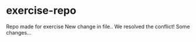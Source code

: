 # exercise-repo
Repo made for exercise
New change in file..
We resolved the conflict!
Some changes...
